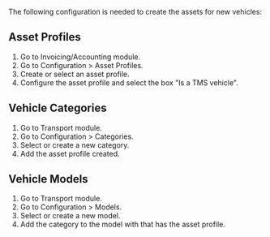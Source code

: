 The following configuration is needed to create the assets for new vehicles:

## Asset Profiles
1. Go to Invoicing/Accounting module.
2. Go to Configuration > Asset Profiles.
3. Create or select an asset profile.
4. Configure the asset profile and select the box "Is a TMS vehicle".

## Vehicle Categories
1. Go to Transport module.
2. Go to Configuration > Categories.
3. Select or create a new category.
4. Add the asset profile created.

## Vehicle Models
1. Go to Transport module.
2. Go to Configuration > Models.
3. Select or create a new model.
4. Add the category to the model with that has the asset profile.
